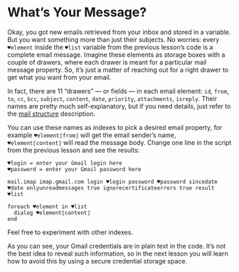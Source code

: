 # What’s Your Message?

Okay, you got new emails retrieved from your inbox and stored in a variable. But you want something more than just their subjects. No worries: every `♥element` inside the `♥list` variable from the previous lesson’s code is a complete email message. Imagine these elements as storage boxes with a couple of drawers, where each drawer is meant for a particular mail message property. So, it’s just a matter of reaching out for a right drawer to get what you want from your email.

In fact, there are 11 “drawers” — or fields — in each email element: `id`, `from`, `to`, `cc`, `bcc`, `subject`, `content`, `date`, `priority`, `attachments`, `isreply`. Their names are pretty much self-explanatory, but if you need details, just refer to the [mail structure](https://manual.g1ant.com/link/G1ANT.Language/G1ANT.Language/Structures/MailStructure.md) description.

You can use these names as indexes to pick a desired email property, for example `♥element⟦from⟧` will get the email sender’s name, `♥element⟦content⟧` will read the message body. Change one line in the script from the previous lesson and see the results:

```G1ANT
♥login = enter your Gmail login here
♥password = enter your Gmail password here

mail.imap imap.gmail.com login ♥login password ♥password sincedate ♥date onlyunreadmessages true ignorecertificateerrors true result ♥list 

foreach ♥element in ♥list
  dialog ♥element⟦content⟧
end
```

Feel free to experiment with other indexes.

As you can see, your Gmail credentials are in plain text in the code. It’s not the best idea to reveal such information, so in the next lesson you will learn how to avoid this by using a secure credential storage space.
